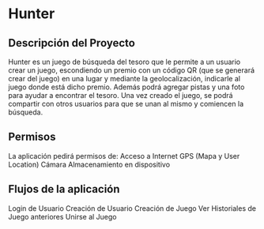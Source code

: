 # Hunter 
## Descripción del Proyecto

Hunter es un juego de búsqueda del tesoro que le permite a un usuario crear un juego, escondiendo un premio con un código QR (que se generará crear del juego) en una lugar y mediante la geolocalización, indicarle al juego donde está dicho premio. Además podrá agregar pistas y una foto para ayudar a encontrar el tesoro.
Una vez creado el juego, se podrá compartir con otros usuarios para que se unan al mismo y comiencen la búsqueda.  

## Permisos

La aplicación pedirá permisos de:
Acceso a Internet
GPS (Mapa y User Location)
Cámara
Almacenamiento en dispositivo

## Flujos de la aplicación
Login de Usuario
Creación de Usuario
Creación de Juego
Ver Historiales de Juego anteriores
Unirse al Juego
